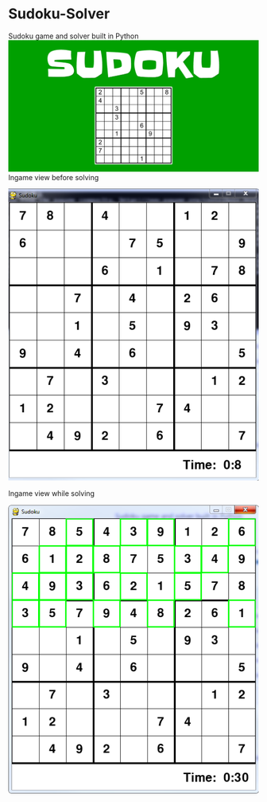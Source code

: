 # Sudoku-Solver
 Sudoku game and solver built in Python
![](sudoku-logo.png)
Ingame view before solving

![](ingame.png)

Ingame view while solving

![](ingame_solving.png)
